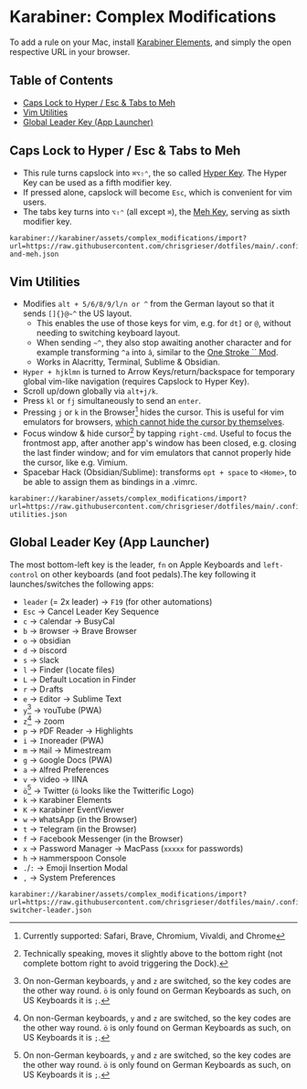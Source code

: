 # Karabiner: Complex Modifications

To add a rule on your Mac, install [Karabiner Elements](https://karabiner-elements.pqrs.org/), and simply the open respective URL in your browser.

## Table of Contents
<!-- MarkdownTOC -->

- [Caps Lock to Hyper / Esc & Tabs to Meh](#caps-lock-to-hyper--esc--tabs-to-meh)
- [Vim Utilities](#vim-utilities)
- [Global Leader Key \(App Launcher\)](#global-leader-key-app-launcher)

<!-- /MarkdownTOC -->

## Caps Lock to Hyper / Esc & Tabs to Meh
- This rule turns capslock into `⌘⌥⇧⌃`, the so called [Hyper Key](https://holmberg.io/hyper-key/). The Hyper Key can be used as a fifth modifier key.
- If pressed alone, capslock will become `Esc`, which is convenient for vim users. 
- The tabs key turns into `⌥⇧⌃` (all except `⌘`), the [Meh Key](https://ergodox-ez.com/pages/our-firmware), serving as sixth modifier key.

```text
karabiner://karabiner/assets/complex_modifications/import?url=https://raw.githubusercontent.com/chrisgrieser/dotfiles/main/.config/karabiner/assets/complex_modifications/hyper-and-meh.json
```

## Vim Utilities
- Modifies `alt + 5/6/8/9/l/n or ^` from the German layout so that it sends `[]{}@~^` the US layout. 
	- This enables the use of those keys for vim, e.g. for `dt]` or `@`, without needing to switching keyboard layout. 
	- When sending `~^`, they also stop awaiting another character and for example transforming `^a` into `â`, similar to the [One Stroke \`´ Mod](#miscellaneous).
	- Works in Alacritty, Terminal, Sublime & Obsidian.
- `Hyper + hjklmn` is turned to Arrow Keys/return/backspace for temporary global vim-like navigation (requires Capslock to Hyper Key).
- Scroll up/down globally via `alt+j/k`.
- Press `kl` or `fj` simultaneously to send an `enter`.
- Pressing `j` or `k` in the Browser[^3] hides the cursor. This is useful for vim emulators for browsers, [which cannot hide the cursor by themselves](https://github.com/philc/vimium/issues/3273).
- Focus window & hide cursor[^2] by tapping `right-cmd`. Useful to focus the frontmost app, after another app's window has been closed, e.g. closing the last finder window; and for vim emulators that cannot properly hide the cursor, like e.g. Vimium.
- Spacebar Hack (Obsidian/Sublime): transforms `opt + space` to `<Home>`, to be able to assign them as bindings in a .vimrc.

```text
karabiner://karabiner/assets/complex_modifications/import?url=https://raw.githubusercontent.com/chrisgrieser/dotfiles/main/.config/karabiner/assets/complex_modifications/vim-utilities.json
```

## Global Leader Key (App Launcher)
The most bottom-left key is the leader, `fn` on Apple Keyboards and `left-control` on other keyboards (and foot pedals).The key following it launches/switches the following apps:
- `leader` (= 2x leader) → `F19` (for other automations)
- `Esc` → Cancel Leader Key Sequence
- `c` → `C`alendar → BusyCal
- `b` → `B`rowser → Brave Browser
- `o` → `O`bsidian
- `d` → `D`iscord
- `s` → `S`lack
- `l` → Finder (`l`ocate files) 
- `L` → Default `L`ocation in Finder
- `r` → D`r`afts
- `e` → `E`ditor → Sublime Text
- `y`[^1] → `Y`ouTube (PWA)
- `z`[^1] → `Z`oom
- `p` → `P`DF Reader → Highlights
- `i` → `I`noreader (PWA)
- `m` → `M`ail → Mimestream
- `g` → `G`oogle Docs (PWA)
- `a` → `A`lfred Preferences
- `v` → `V`ideo → IINA
- `ö`[^1] → Twitter (`ö` looks like the Twitterific Logo)
- `k` → `K`arabiner Elements
- `K` → `K`arabiner EventViewer
- `w` → `W`hatsApp (in the Browser)
- `t` → `T`elegram (in the Browser)
- `f` → `F`acebook Messenger (in the Browser)
- `x` → Password Manager → MacPass (`xxxxx` for passwords)
- `h` → `H`ammerspoon Console
- `.`/`:` → Emoji Insertion Modal
- `,` → System Preferences

```text
karabiner://karabiner/assets/complex_modifications/import?url=https://raw.githubusercontent.com/chrisgrieser/dotfiles/main/.config/karabiner/assets/complex_modifications/app-switcher-leader.json
```

[^1]: On non-German keyboards, `y` and `z` are switched, so the key codes are the other way round. `ö` is only found on German Keyboards as such, on US Keyboards it is `;`.
[^2]: Technically speaking, moves it slightly above to the bottom right (not complete bottom right to avoid triggering the Dock). 
[^3]: Currently supported: Safari, Brave, Chromium, Vivaldi, and Chrome
